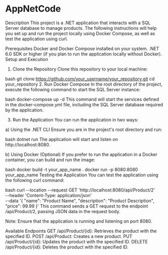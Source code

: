 # AppNetCode
 
Description
This project is a .NET application that interacts with a SQL Server database to manage products. The following instructions will help you set up and run the project locally using Docker Compose, as well as test the application using curl.

Prerequisites
Docker and Docker Compose installed on your system.
.NET 6.0 SDK or higher (if you plan to run the application locally without Docker).
Setup and Execution
1. Clone the Repository
Clone this repository to your local machine:

bash
git clone https://github.com/your_username/your_repository.git
cd your_repository
2. Run Docker Compose
In the root directory of the project, execute the following command to start the SQL Server instance:

bash
docker-compose up -d
This command will start the services defined in the docker-compose.yml file, including the SQL Server database required by the application.

3. Run the Application
You can run the application in two ways:

a) Using the .NET CLI
Ensure you are in the project's root directory and run:

bash
dotnet run
The application will start and listen on http://localhost:8080.

b) Using Docker (Optional)
If you prefer to run the application in a Docker container, you can build and run the image:

bash
docker build -t your_app_name .
docker run -p 8080:8080 your_app_name
Testing the Application
You can test the application using the following curl command:

bash
curl --location --request GET 'http://localhost:8080/api/Product/2' \
--header 'Content-Type: application/json' \
--data '{
  "name": "Product Name",
  "description": "Product Description",
  "price": 99.99
}'
This command sends a GET request to the endpoint /api/Product/2, passing JSON data in the request body.

Note: Ensure that the application is running and listening on port 8080.

Available Endpoints
GET /api/Product/{id}: Retrieves the product with the specified ID.
POST /api/Product: Creates a new product.
PUT /api/Product/{id}: Updates the product with the specified ID.
DELETE /api/Product/{id}: Deletes the product with the specified ID.